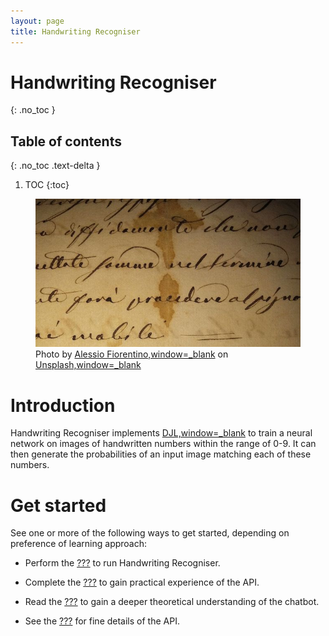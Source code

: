 ```yaml
---
layout: page
title: Handwriting Recogniser
---
```


# Handwriting Recogniser
{: .no_toc }

## Table of contents
{: .no_toc .text-delta }

1. TOC
{:toc}

<figure>
<img src="handwriting.jpg" alt="Handwriting" />
<figcaption>Photo by <a href="https://unsplash.com/@fioreale">Alessio
Fiorentino,window=_blank</a> on <a
href="https://unsplash.com/photos/MiNq1Mjikfw">Unsplash,window=_blank</a></figcaption>
</figure>

# Introduction

Handwriting Recogniser implements [DJL,window=\_blank](http://djl.ai) to
train a neural network on images of handwritten numbers within the range
of 0-9. It can then generate the probabilities of an input image
matching each of these numbers.

# Get started

See one or more of the following ways to get started, depending on
preference of learning approach:

-   Perform the [???](#intro-component::install-and-run-quickstart.adoc)
    to run Handwriting Recogniser.

-   Complete the [???](#tutorial/handwriting-recogniser-tutorial.adoc)
    to gain practical experience of the API.

-   Read the [???](#handwriting-recogniser-deep-dive.adoc) to gain a
    deeper theoretical understanding of the chatbot.

-   See the [???](#intro-component::api-spec.adoc) for fine details of
    the API.

